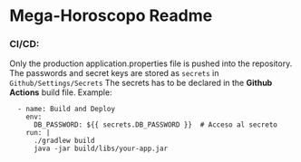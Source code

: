 # Mega-Horoscopo Readme

### CI/CD:
Only the production application.properties file is pushed into the repository.
The passwords and secret keys are stored as ``secrets`` in ``Github/Settings/Secrets``
The secrets has to be declared in the **Github Actions** build file.
Example:

      - name: Build and Deploy
        env:
          DB_PASSWORD: ${{ secrets.DB_PASSWORD }}  # Acceso al secreto
        run: |
          ./gradlew build
          java -jar build/libs/your-app.jar

